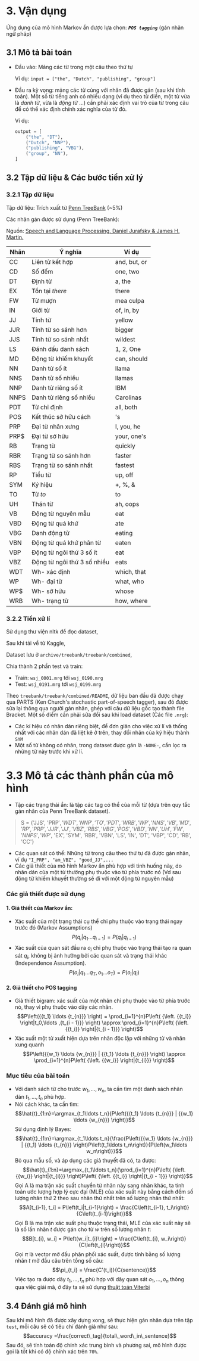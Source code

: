 # 3. Vận dụng
Ứng dụng của mô hình Markov ẩn được lựa chọn: _**`POS tagging`**_ (gán nhãn ngữ pháp)

## 3.1 Mô tả bài toán
- Đầu vào: Mảng các từ trong một câu theo thứ tự

    Ví dụ: `input = ["the", "Dutch", "publishing", "group"]`
- Đầu ra kỳ vọng: mảng các từ cùng với nhãn đã được gán (sau khi tính toán). Một số từ tiếng anh có nhiều dạng (ví dụ theo từ điển, một từ vừa là *danh từ*, vừa là *động từ* ...) cần phải xác định vai trò của từ trong câu để có thể xác định chính xác nghĩa của từ đó.

    Ví dụ: 
    ```python
    output = [
        ("the", "DT"),
        ("Dutch", "NNP"),
        ("publishing", "VBG"),
        ("group", "NN"),
    ]
    ```

## 3.2 Tập dữ liệu & Các bước tiền xử lý
### 3.2.1 Tập dữ liệu
Tập dữ liệu: Trích xuất từ [Penn TreeBank](https://www.kaggle.com/datasets/nltkdata/penn-tree-bank) (~5%)

Các nhãn gán được sử dụng (Penn TreeBank):

Nguồn: [Speech and Language Processing. Daniel Jurafsky & James H. Martin.](https://web.stanford.edu/~jurafsky/slp3/8.pdf)

|Nhãn|Ý nghĩa|Ví dụ|
|---|---|---|
|CC| Liên từ kết hợp | and, but, or |
|CD| Số đếm | one, two |
|DT| Định từ | a, the |
|EX| Tồn tại _there_ | there |
|FW| Từ mượn | mea culpa |
|IN| Giới từ | of, in, by |
|JJ| Tính từ | yellow |
|JJR| Tính từ so sánh hơn | bigger |
|JJS| Tính từ so sánh nhất | wildest |
|LS| Đánh dấu danh sách | 1, 2, One |
|MD| Động từ khiếm khuyết | can, should |
|NN| Danh từ số ít | llama |
|NNS| Danh từ số nhiều | llamas|
|NNP| Danh từ riêng số ít | IBM |
|NNPS| Danh từ riêng số nhiều | Carolinas |
|PDT| Từ chỉ định | all, both |
|POS| Kết thúc sở hữu cách | 's |
|PRP| Đại từ nhân xưng | I, you, he |
|PRP$| Đại từ sở hữu | your, one's |
|RB| Trạng từ | quickly |
|RBR| Trạng từ so sánh hơn | faster |
|RBS| Trạng từ so sánh nhất | fastest |
|RP| Tiểu từ | up, off |
|SYM| Ký hiệu | +, %, & |
|TO| Từ _to_ | to |
|UH| Thán từ | ah, oops |
|VB| Động từ nguyên mẫu | eat |
|VBD| Động từ quá khứ | ate |
|VBG| Danh động từ | eating |
|VBN| Động từ quá khứ phân từ | eaten |
|VBP| Động từ ngôi thứ 3 số ít | eat |
|VBZ| Động từ ngôi thứ 3 số nhiều | eats |
|WDT| Wh- xác định | which, that |
|WP| Wh- đại từ | what, who |
|WP$| Wh- sỡ hữu | whose |
|WRB| Wh- trạng từ | how, where|

### 3.2.2 Tiền xử lí

Sử dụng thư viện nltk để đọc dataset,

Sau khi tải về từ Kaggle,

Dataset lưu ở `archive/treebank/treebank/combined`, 

Chia thành 2 phần test và train:
- Train: `wsj_0001.mrg` tới `wsj_0190.mrg`
- Test: `wsj_0191.mrg` tới `wsj_0199.mrg`

Theo `treebank/treebank/combined/README`, dữ liệu ban đầu đã được chạy qua PARTS (Ken Church's stochastic part-of-speech tagger), sau đó được sửa lại thông qua người gán nhãn, ghép với câu dữ liệu gốc tạo thành file Bracket. Một số điểm cần phải sửa đổi sau khi load dataset (Các file `.mrg`):
- Các kí hiệu có nhãn dán riêng biệt, để đơn giản cho việc xử lí và thống nhất với các nhãn dán đã liệt kê ở trên, thay đổi nhãn của ký hiệu thành `SYM`
- Một số từ không có nhãn, trong dataset được gán là `-NONE-`, cần lọc ra những từ này trước khi xử lí.
# 3.3 Mô tả các thành phần của mô hình
- Tập các trạng thái ẩn: là tập các tag có thể của mỗi từ (dựa trên quy tắc gán nhãn của Penn TreeBank dataset).

> S = {'JJS', 'PRP$', 'WDT', 'NNP', 'TO', 'PDT', 'WRB', 'WP', 'NNS', 'VB', 'MD', 'RP',  'PRP', 'JJR', 'JJ', 'VBZ', 'RBS', 'VBG', 'POS', 'VBD', 'NN', 'UH', 'FW', 'NNPS', 'WP$', 'EX', 'SYM', 'RBR', 'VBN', 'LS', 'IN', 'DT', 'VBP', 'CD', 'RB', 'CC'}

- Các quan sát có thể: Những từ trong câu theo thứ tự đã được gán nhãn, ví dụ `"I_PRP", "am_VBZ", "good_JJ",...`
- Các giả thiết của mô hình Markov ẩn phù hợp với tình huống này, do nhãn dán của một từ thường phụ thuộc vào từ phía trước nó (Vd sau động từ khiếm khuyết thường sẽ đi với một động từ nguyên mẫu)

### Các giả thiết được sử dụng
#### 1. Giả thiết của Markov ẩn:
- Xác suất của một trạng thái cụ thể chỉ phụ thuộc vào trạng thái ngay trước đó (Markov Assumptions)
$$P\left({\left. {{q_i}} \right|{q_1} \ldots {q_{i - 1}}} \right) = P\left( {\left. {{q_i}} \right|{q_{i - 1}}} \right)$$
- Xác suất của quan sát đầu ra $o_i$ chỉ phụ thuộc vào trạng thái tạo ra quan sát $q_i$, không bị ảnh hưởng bởi các quan sát và trạng thái khác (Independence Assumption).
$$P\left({\left. {{o_i}} \right|{q_1} \ldots {q_{T}}, {o_1} \ldots {o_{T}}} \right) = P\left( {\left. {{o_i}} \right|{q_{i}}} \right)$$
#### 2. Giả thiết cho POS tagging
- Giả thiết bigram: xác suất của một nhãn chỉ phụ thuộc vào từ phía trước nó, thay vì phụ thuộc vào dãy các nhãn.
$$P\left({{t_1} \ldots {t_{n}}} \right) = \prod_{i=1}^{n}P\left( {\left. {{t_i}} \right|t_0,\ldots ,{t_{i - 1}}} \right)  \approx \prod_{i=1}^{n}P\left( {\left. {{t_i}} \right|{t_{i - 1}}} \right)$$
- Xác xuất một từ xuất hiện dựa trên nhãn độc lập với những từ  và nhãn xung quanh 
$$P\left({{w_1} \ldots {w_{n}}} | {{t_1} \ldots {t_{n}}} \right) \approx \prod_{i=1}^{n}P\left( {\left. {{w_i}} \right|{t_{i}}} \right)$$

### Mục tiêu của bài toán
- Với danh sách từ cho trước $w_1, \ldots, w_n$, ta cần tìm một danh sách nhãn dán $t_1, \ldots, t_n$ phù hợp.
- Nói cách khác, ta cần tìm:
$$\hat{t}_{1:n}=\argmax_{t_1\ldots t_n}{P\left({{t_1} \ldots {t_{n}}} | {{w_1} \ldots {w_{n}}} \right)}$$
Sử dụng định lý Bayes:
$$\hat{t}_{1:n}=\argmax_{t_1\ldots t_n}{\frac{P\left({{w_1} \ldots {w_{n}}} | {{t_1} \ldots {t_{n}}} \right)P\left(t_1\ldots t_n\right)}{P\left(w_1\ldots w_n\right)}}$$
Bỏ qua mẫu số, và áp dụng các giả thuyết đã có, ta được:
$$\hat{t}_{1:n}=\argmax_{t_1\ldots t_n}{\prod_{i=1}^{n}P\left( {\left. {{w_i}} \right|{t_{i}}} \right)P\left( {\left. {{t_i}} \right|{t_{i - 1}}} \right)}$$
Gọi A là ma trận xác suất chuyển từ nhãn này sang nhãn khác, ta tính toán ước lượng hợp lý cực đại (MLE) của xác suất này bằng cách đếm số lượng nhãn thứ 2 theo sau nhãn thứ nhất trên số lượng nhãn thứ nhất:
$$A[t_{i-1}, t_i] = P\left(t_i|t_{i-1}\right) = \frac{C\left(t_{i-1}, t_i\right)}{C\left(t_{i-1}\right)}$$
Gọi B là ma trận xác suất phụ thuộc trạng thái, MLE của xác suất này sẽ là số lần nhãn $t$ được gán cho từ $w$ trên số lượng nhãn $t$:
$$B[t_{i}, w_i] = P\left(w_i|t_{i}\right) = \frac{C\left(t_{i}, w_i\right)}{C\left(t_{i}\right)}$$
Gọi $\pi$ là vector mở đầu phân phối xác suất, được tính bằng số lượng nhãn $t$ mở đầu câu trên tổng số câu:
$$\pi_{t_i} = \frac{C'(t_i)}{C(sentence)}$$
Việc tạo ra được dãy $t_1,\ldots,t_n$ phù hợp với dãy quan sát $o_1,\ldots,o_n$ thông qua việc giải mã, ở đây ta sẽ sử dụng [thuật toán Viterbi](https://en.wikipedia.org/wiki/Viterbi_algorithm)
## 3.4 Đánh giá mô hình
Sau khi mô hình đã được xây dựng xong, sẽ thực hiện gán nhãn dựa trên tập `test`, mỗi câu sẽ có tiêu chí đánh giá như sau:
$$accuracy =\frac{correct\_tag}{total\_word\_in\_sentence}$$
Sau đó, sẽ tính toán  độ chính xác trung bình và phương sai, mô hình được gọi là tốt khi có độ chính xác trên `70%`.